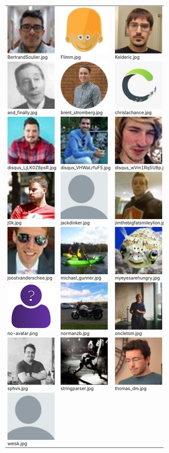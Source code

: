 <table><tr>
<tr>
<td valign="bottom">
<img src="./BertrandSoulier.jpg" width="150"><br>
BertrandSoulier.jpg
</td>

<td valign="bottom">
<img src="./Flimm.jpg" width="150"><br>
Flimm.jpg
</td>

<td valign="bottom">
<img src="./Kelderic.jpg" width="150"><br>
Kelderic.jpg
</td>

<td valign="bottom">
<img src="./Memes11.jpg" width="150"><br>
Memes11.jpg
</td>

<td valign="bottom">
<img src="./afonsoalban.jpg" width="150"><br>
afonsoalban.jpg
</td>

</tr>
<tr>
<td valign="bottom">
<img src="./and_finally.jpg" width="150"><br>
and_finally.jpg
</td>

<td valign="bottom">
<img src="./brent_stromberg.jpg" width="150"><br>
brent_stromberg.jpg
</td>

<td valign="bottom">
<img src="./chrislachance.jpg" width="150"><br>
chrislachance.jpg
</td>

<td valign="bottom">
<img src="./default.svg" width="150"><br>
default.svg
</td>

<td valign="bottom">
<img src="./disqus_5Q8OEPIegL.jpg" width="150"><br>
disqus_5Q8OEPIegL.jpg
</td>

</tr>
<tr>
<td valign="bottom">
<img src="./disqus_LjLK0Z8psR.jpg" width="150"><br>
disqus_LjLK0Z8psR.jpg
</td>

<td valign="bottom">
<img src="./disqus_VHWaLrfuF5.jpg" width="150"><br>
disqus_VHWaLrfuF5.jpg
</td>

<td valign="bottom">
<img src="./disqus_wVm1Rq5U8p.jpg" width="150"><br>
disqus_wVm1Rq5U8p.jpg
</td>

<td valign="bottom">
<img src="./donysukardi.jpg" width="150"><br>
donysukardi.jpg
</td>

<td valign="bottom">
<img src="./edas.jpg" width="150"><br>
edas.jpg
</td>

</tr>
<tr>
<td valign="bottom">
<img src="./j0k.jpg" width="150"><br>
j0k.jpg
</td>

<td valign="bottom">
<img src="./jackdinker.jpg" width="150"><br>
jackdinker.jpg
</td>

<td valign="bottom">
<img src="./jimthebigfatsmileylion.jpg" width="150"><br>
jimthebigfatsmileylion.jpg
</td>

<td valign="bottom">
<img src="./joelduckworth.jpg" width="150"><br>
joelduckworth.jpg
</td>

<td valign="bottom">
<img src="./johnyvarsami.jpg" width="150"><br>
johnyvarsami.jpg
</td>

</tr>
<tr>
<td valign="bottom">
<img src="./joostvanderschee.jpg" width="150"><br>
joostvanderschee.jpg
</td>

<td valign="bottom">
<img src="./michael_gunner.jpg" width="150"><br>
michael_gunner.jpg
</td>

<td valign="bottom">
<img src="./myeyesarehungry.jpg" width="150"><br>
myeyesarehungry.jpg
</td>

<td valign="bottom">
<img src="./nhoizey.jpg" width="150"><br>
nhoizey.jpg
</td>

<td valign="bottom">
<img src="./nikunjthakkar.jpg" width="150"><br>
nikunjthakkar.jpg
</td>

</tr>
<tr>
<td valign="bottom">
<img src="./no-avatar.png" width="150"><br>
no-avatar.png
</td>

<td valign="bottom">
<img src="./normanzb.jpg" width="150"><br>
normanzb.jpg
</td>

<td valign="bottom">
<img src="./oncletom.jpg" width="150"><br>
oncletom.jpg
</td>

<td valign="bottom">
<img src="./randyfellmy.jpg" width="150"><br>
randyfellmy.jpg
</td>

<td valign="bottom">
<img src="./simevidas.jpg" width="150"><br>
simevidas.jpg
</td>

</tr>
<tr>
<td valign="bottom">
<img src="./sphvn.jpg" width="150"><br>
sphvn.jpg
</td>

<td valign="bottom">
<img src="./stringparser.jpg" width="150"><br>
stringparser.jpg
</td>

<td valign="bottom">
<img src="./thomas_dm.jpg" width="150"><br>
thomas_dm.jpg
</td>

<td valign="bottom">
<img src="./validatethis.jpg" width="150"><br>
validatethis.jpg
</td>

<td valign="bottom">
<img src="./vhpoet.jpg" width="150"><br>
vhpoet.jpg
</td>

</tr>
<tr>
<td valign="bottom">
<img src="./weisk.jpg" width="150"><br>
weisk.jpg
</td>

<td></td>
<td></td>
<td></td>
<td></td>
</tr></table>